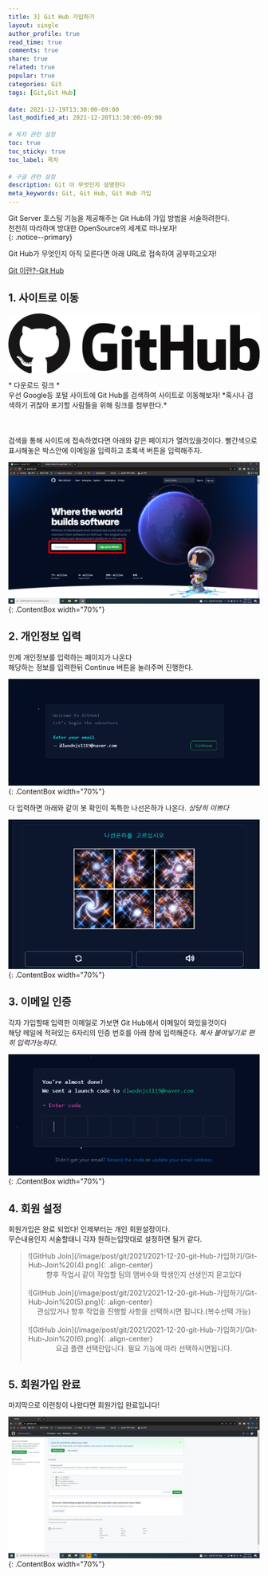 ```yaml
---
title: 3] Git Hub 가입하기
layout: single
author_profile: true
read_time: true
comments: true 
share: true 
related: true 
popular: true
categories: Git
tags: [Git,Git Hub]

date: 2021-12-19T13:30:00-09:00 
last_modified_at: 2021-12-20T13:30:00-09:00 

# 목차 관련 설정
toc: true
toc_sticky: true
toc_label: 목차

# 구글 관련 설정
description: Git 이 무엇인지 설명한다
meta_keywords: Git, Git Hub, Git Hub 가입
---
```


Git Server 호스팅 기능을 제공해주는 Git Hub의 가입 방법을 서술하려한다.  
천천히 따라하며 방대한 OpenSource의 세계로 떠나보자!  
{: .notice--primary}

Git Hub가 무엇인지 아직 모른다면 아래 URL로 접속하여 공부하고오자!  

[Git 이란?-Git Hub](https://jjae-jjae.github.io/git/git-%EC%9D%B4%EB%9E%80/#step-2---git-hub-%EB%9E%80)


## 1. 사이트로 이동


<div class="ImgUrlBox">
  <a hrfe="https://github.com/" style=" text-align:center;">
    <img src="/image/post/git/2021/2021-12-20-git-Hub-가입하기/Git-Hub-Logo.png" style="margin-bottom:10px;">
    * 다운로드 링크 *
  </a>
</div>
우선 Google등 포털 사이트에 Git Hub를 검색하여 사이트로 이동해보자!  
*혹시나 검색하기 귀찮아 포기할 사람들을 위해 링크를 첨부한다.*  
<br><br><br><br>
검색을 통해 사이트에 접속하였다면 아래와 같은 페이지가 열려있을것이다.  
빨간색으로 표시해놓은 박스안에 이메일을 입력하고 초록색 버튼을 입력해주자.

![MainPage](/image/post/git/2021/2021-12-20-git-Hub-가입하기/Git-Hub-Main.png){: .ContentBox width="70%"}
<br>

## 2. 개인정보 입력

인제 개인정보를 입력하는 페이지가 나온다  
해당하는 정보를 입력한뒤 Continue 버튼을 눌러주며 진행한다.

![GitHub Join](/image/post/git/2021/2021-12-20-git-Hub-가입하기/Git-Hub-Join%20(1).png){: .ContentBox width="70%"}

다 입력하면 아래와 같이 봇 확인이 독특한 나선은하가 나온다.
*상당히 이쁘다*

![GitHub Join](/image/post/git/2021/2021-12-20-git-Hub-가입하기/Git-Hub-Join%20(2).png){: .ContentBox width="70%"}

## 3. 이메일 인증

각자 가입할때 입력한 이메일로 가보면 Git Hub에서 이메일이 와있을것이다  
해당 메일에 적혀있는 6자리의 인증 번호를 아래 창에 입력해준다.
*복사 붙여넣기로 편히 입력가능하다.*  

![GitHub Join](/image/post/git/2021/2021-12-20-git-Hub-가입하기/Git-Hub-Join%20(3).png){: .ContentBox width="70%"}

## 4. 회원 설정

회원가입은 완료 되었다! 인제부터는 개인 회원설정이다.  
무슨내용인지 서술할태니 각자 원하는입맛대로 설정하면 될거 같다.  
> 
> <div markdown = "1" class="ContentBox " >
> ![GitHub Join](/image/post/git/2021/2021-12-20-git-Hub-가입하기/Git-Hub-Join%20(4).png){: .align-center}
> <center>향후 작업시 같이 작업할 팀의 맴버수와 학생인지 선생인지 묻고있다</center>
> </div><br>
> 
> <div markdown = "1" class="ContentBox " >
> ![GitHub Join](/image/post/git/2021/2021-12-20-git-Hub-가입하기/Git-Hub-Join%20(5).png){: .align-center}
> <center>관심있거나 향후 작업을 진행할 사항을 선택하시면 됩니다.(복수선택 가능)</center>
> </div><br>
> 
> <div markdown = "1" class="ContentBox " >
> ![GitHub Join](/image/post/git/2021/2021-12-20-git-Hub-가입하기/Git-Hub-Join%20(6).png){: .align-center}
> <center>요금 플랜 선택란입니다. 필요 기능에 따라 선택하시면됩니다.</center>
> </div><br>

## 5. 회원가입 완료

마지막으로 이런창이 나왔다면 회원가입 완료입니다!

![GitHub profile](/image/post/git/2021/2021-12-20-git-Hub-가입하기/Git-Hub-Join%20(7).png){: .ContentBox width="70%"}

